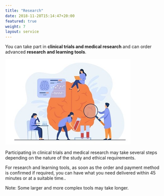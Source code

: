 ```yaml
---
title: "Research"
date: 2018-11-28T15:14:47+20:00 
featured: true
weight: 7
layout: service
---
```


You can take part in **clinical trials and medical research** and can order advanced **research and learning tools**.

![Research Tools](/images/illustrations/research.jpg)

Participating in clinical trials and medical research may take several steps depending on the nature of the study and ethical requirements. 

For research and learning tools, as soon as the order and payment method is confirmed if required, you can have what you need delivered within 45 minutes or at a suitable time.. 

Note: Some larger and more complex tools may take longer.





